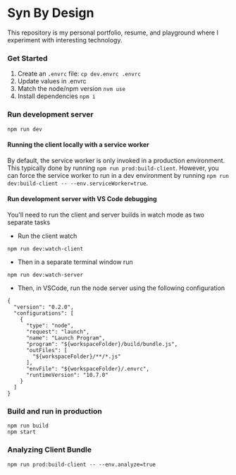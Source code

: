 # Syn By Design

This repository is my personal portfolio, resume, and playground where I experiment with interesting technology.

### Get Started

1. Create an `.envrc` file: `cp dev.envrc .envrc`
2. Update values in .envrc
3. Match the node/npm version `nvm use`
4. Install dependencies `npm i`

### Run development server

```
npm run dev
```

#### Running the client locally with a service worker

By default, the service worker is only invoked in a production environment. This typically done by running `npm run prod:build-client`. However, you can force the service worker to run in a dev environment by running `npm run dev:build-client -- --env.serviceWorker=true`.

#### Run development server with VS Code debugging

You'll need to run the client and server builds in watch mode as two separate tasks

* Run the client watch

```
npm run dev:watch-client
```

* Then in a separate terminal window run

```
npm run dev:watch-server
```

* Then, in VSCode, run the node server using the following configuration

```
{
  "version": "0.2.0",
  "configurations": [
    {
      "type": "node",
      "request": "launch",
      "name": "Launch Program",
      "program": "${workspaceFolder}/build/bundle.js",
      "outFiles": [
        "${workspaceFolder}/**/*.js"
      ],
      "envFile": "${workspaceFolder}/.envrc",
      "runtimeVersion": "10.7.0"
    }
  ]
}
```

### Build and run in production

```
npm run build
npm start
```

### Analyzing Client Bundle

```
npm run prod:build-client -- --env.analyze=true
```
